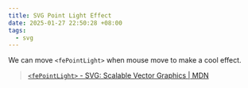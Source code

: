 ```yaml
---
title: SVG Point Light Effect
date: 2025-01-27 22:50:28 +08:00
tags:
  - svg
---
```


We can move `<fePointLight>` when mouse move to make a cool effect.

> [`<fePointLight>` - SVG: Scalable Vector Graphics | MDN](https://developer.mozilla.org/en-US/docs/Web/SVG/Element/fePointLight)
